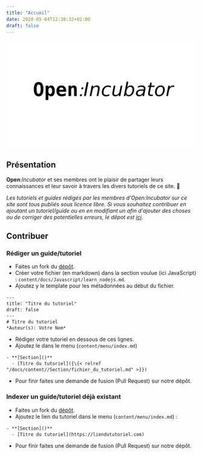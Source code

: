 ```yaml
---
title: "Accueil"
date: 2020-05-04T12:38:32+02:00
draft: false
---
```

![Open:Incubator](/images/openincubator.png)

## Présentation

**Open**:*Incubator* et ses membres ont le plaisir de partager leurs connaissances et leur savoir à travers les divers tutoriels de ce site. 👋

*Les tutoriels et guides rédigés par les membres d'Open:Incubator sur ce site sont tous publiés sous licence libre.*
*Si vous souhaitez contribuer en ajoutant un tutoriel/guide ou en en modifiant un afin d'ajouter des choses ou de corriger des potentielles erreurs, le dêpot est [ici](https://github.com/open-incubator/wiki).*

## Contribuer

### Rédiger un guide/tutoriel

* Faites un fork du [dépôt](https://github.com/open-incubator/wiki).
* Créer votre fichier (en markdown) dans la section voulue (ici JavaScript) : `content/docs/Javascript/learn_nodejs.md`.
* Ajoutez y le template pour les métadonnées au début du fichier.
```
---
title: "Titre du tutoriel"
draft: false
---
# Titre du tutoriel
*Auteur(s): Votre Nom*
```
* Rédiger votre tutoriel en dessous de ces lignes.
* Ajoutez le dans le menu (`content/menu/index.md`)
```
- **[Section]()**
  - [Titre du tutoriel]({\{< relref "/docs/content//Section/fichier_du_tutoriel.md" >}})
```
* Pour finir faites une demande de fusion (Pull Request) sur notre dépôt.

### Indexer un guide/tutoriel déjà existant

* Faites un fork du [dépôt](https://github.com/open-incubator/wiki).
* Ajoutez le lien du tutoriel dans le menu (`content/menu/index.md`) :
```
- **[Section]()**
  - [Titre du tutoriel](https://liendututoriel.com)
```
* Pour finir faites une demande de fusion (Pull Request) sur notre dépôt.
